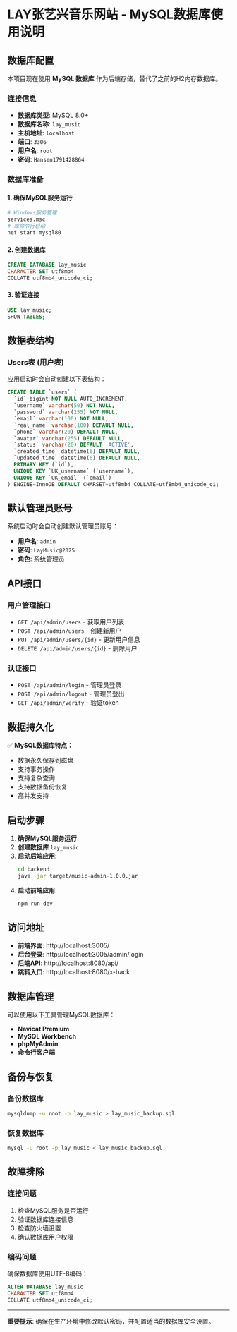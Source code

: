 # LAY张艺兴音乐网站 - MySQL数据库使用说明

## 数据库配置

本项目现在使用 **MySQL 数据库** 作为后端存储，替代了之前的H2内存数据库。

### 连接信息
- **数据库类型**: MySQL 8.0+
- **数据库名称**: `lay_music`
- **主机地址**: `localhost`
- **端口**: `3306`
- **用户名**: `root`
- **密码**: `Hansen1791428864`

### 数据库准备

#### 1. 确保MySQL服务运行
```bash
# Windows服务管理
services.msc
# 或命令行启动
net start mysql80
```

#### 2. 创建数据库
```sql
CREATE DATABASE lay_music 
CHARACTER SET utf8mb4 
COLLATE utf8mb4_unicode_ci;
```

#### 3. 验证连接
```sql
USE lay_music;
SHOW TABLES;
```

## 数据表结构

### Users表 (用户表)
应用启动时会自动创建以下表结构：

```sql
CREATE TABLE `users` (
  `id` bigint NOT NULL AUTO_INCREMENT,
  `username` varchar(50) NOT NULL,
  `password` varchar(255) NOT NULL,
  `email` varchar(100) NOT NULL,
  `real_name` varchar(100) DEFAULT NULL,
  `phone` varchar(20) DEFAULT NULL,
  `avatar` varchar(255) DEFAULT NULL,
  `status` varchar(20) DEFAULT 'ACTIVE',
  `created_time` datetime(6) DEFAULT NULL,
  `updated_time` datetime(6) DEFAULT NULL,
  PRIMARY KEY (`id`),
  UNIQUE KEY `UK_username` (`username`),
  UNIQUE KEY `UK_email` (`email`)
) ENGINE=InnoDB DEFAULT CHARSET=utf8mb4 COLLATE=utf8mb4_unicode_ci;
```

## 默认管理员账号

系统启动时会自动创建默认管理员账号：
- **用户名**: `admin`
- **密码**: `LayMusic@2025`
- **角色**: 系统管理员

## API接口

### 用户管理接口
- `GET /api/admin/users` - 获取用户列表
- `POST /api/admin/users` - 创建新用户
- `PUT /api/admin/users/{id}` - 更新用户信息
- `DELETE /api/admin/users/{id}` - 删除用户

### 认证接口
- `POST /api/admin/login` - 管理员登录
- `POST /api/admin/logout` - 管理员登出
- `GET /api/admin/verify` - 验证token

## 数据持久化

✅ **MySQL数据库特点：**
- 数据永久保存到磁盘
- 支持事务操作
- 支持复杂查询
- 支持数据备份恢复
- 高并发支持

## 启动步骤

1. **确保MySQL服务运行**
2. **创建数据库** `lay_music`
3. **启动后端应用**:
   ```bash
   cd backend
   java -jar target/music-admin-1.0.0.jar
   ```
4. **启动前端应用**:
   ```bash
   npm run dev
   ```

## 访问地址

- **前端界面**: http://localhost:3005/
- **后台登录**: http://localhost:3005/admin/login
- **后端API**: http://localhost:8080/api/
- **跳转入口**: http://localhost:8080/x-back

## 数据库管理

可以使用以下工具管理MySQL数据库：
- **Navicat Premium**
- **MySQL Workbench**
- **phpMyAdmin**
- **命令行客户端**

## 备份与恢复

### 备份数据库
```bash
mysqldump -u root -p lay_music > lay_music_backup.sql
```

### 恢复数据库  
```bash
mysql -u root -p lay_music < lay_music_backup.sql
```

## 故障排除

### 连接问题
1. 检查MySQL服务是否运行
2. 验证数据库连接信息
3. 检查防火墙设置
4. 确认数据库用户权限

### 编码问题
确保数据库使用UTF-8编码：
```sql
ALTER DATABASE lay_music 
CHARACTER SET utf8mb4 
COLLATE utf8mb4_unicode_ci;
```

---

**重要提示**: 确保在生产环境中修改默认密码，并配置适当的数据库安全设置。 